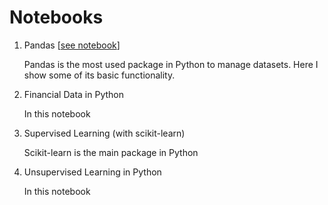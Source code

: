 # Notebooks

1. Pandas [[see notebook](pandas.md)]
   
   Pandas is the most used package in Python to manage datasets. Here I show some of its basic functionality.
2. Financial Data in Python

   In this notebook 
3. Supervised Learning (with scikit-learn)

   Scikit-learn is the main package in Python
4. Unsupervised Learning in Python

   In this notebook
